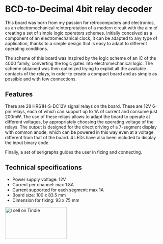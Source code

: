 # BCD-to-Decimal 4bit relay decoder

This board was born from my passion for retrocomputers and electronics, as an electromechanical reinterpretation of a modern circuit with the aim of creating a set of simple logic operators schemes. Initially conceived as a component of an electromechanical clock, it can be adapted to any type of application, thanks to a simple design that is easy to adapt to different operating conditions.

The scheme of this board was inspired by the logic scheme of an IC of the 4000 family, converting the logic gates into electromechanical logic. The scheme obtained was then optimized trying to exploit all the available contacts of the relays, in order to create a compact board and as simple as possible and with few connections.


## Features

There are 28 HRS1H-S-DC12V signal relays on the board. These are 12V 6-pin relays, each of which can support up to 1A of current and consume just 200mW. The use of these relays allows to adapt the board to operate at different voltages, by appropriately choosing the operating voltage of the relays. The output is designed for the direct driving of a 7-segment display with common anode, which can be powered in this way even at a voltage different from that of the board. 4 LEDs have also been included to display the input binary code.

Finally, a set of serigraphs guides the user in fixing and connecting.

## Technical specifications

- Power supply voltage: 12V
- Current per channel: max 1.8A
- Current supported for each segment: max 1A
- Board size: 100 x 83.5 mm
- Dimension for fixing: 93 x 75 mm


<a href="https://www.tindie.com/products/gabibbo1994/relay-bcd-to-7-segments-decoder/"><img src="https://d2ss6ovg47m0r5.cloudfront.net/badges/tindie-larges.png" alt="I sell on Tindie" width="200" height="104"></a>